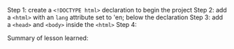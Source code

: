 Step 1: create a `<!DOCTYPE html>` declaration to begin the project
Step 2: add a `<html>` with an `lang` attribute set to 'en; below the
        declaration
Step 3: add a `<head>` and `<body>` inside the `<html>`
Step 4:

Summary of lesson learned: